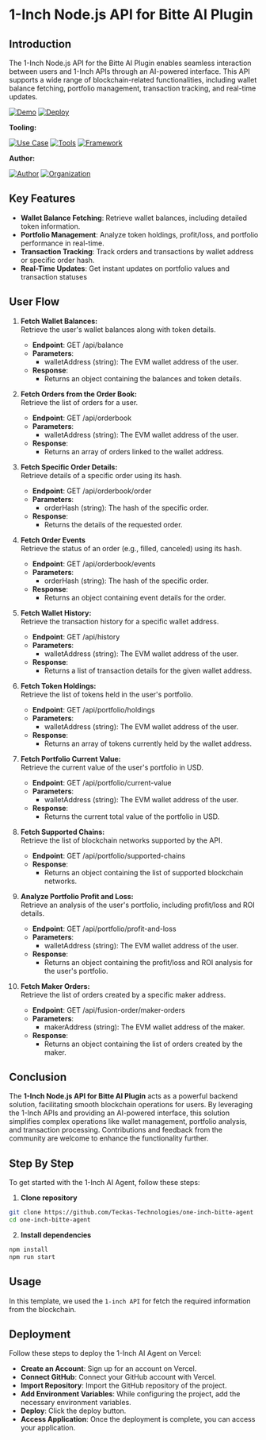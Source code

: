 # 1-Inch Node.js API for Bitte AI Plugin

## Introduction

The 1-Inch Node.js API for the Bitte AI Plugin enables seamless interaction between users and 1-Inch APIs through an AI-powered interface. This API supports a wide range of blockchain-related functionalities, including wallet balance fetching, portfolio management, transaction tracking, and real-time updates.

[![Demo](https://img.shields.io/badge/Demo-Visit%20Demo-brightgreen)](https://tinyurl.com/one-inch-assistant)
[![Deploy](https://img.shields.io/badge/Deploy-on%20Vercel-blue)](https://vercel.com/new/clone?repository-url=https://github.com/Teckas-Technologies/one-inch-bitte-agent)

**Tooling:**

[![Use Case](https://img.shields.io/badge/Use%20Case-Make%20One--Inch%20Operations%20Easier-orange)](#)
[![Tools](https://img.shields.io/badge/Tools-web3.js%2C%20big.js-blue)](#)
[![Framework](https://img.shields.io/badge/Framework-Node.js-blue)](#)

**Author:**

[![Author](https://img.shields.io/badge/Follow-Teckas%20Technologies-blue?style=social&logo=linkedin)](https://www.linkedin.com/company/teckas/) [![Organization](https://img.shields.io/badge/Teckas%20Technologies-blue)](https://teckastechnologies.com/)

## Key Features

- **Wallet Balance Fetching**: Retrieve wallet balances, including detailed token information.
- **Portfolio Management**: Analyze token holdings, profit/loss, and portfolio performance in real-time.
- **Transaction Tracking**: Track orders and transactions by wallet address or specific order hash.
- **Real-Time Updates**: Get instant updates on portfolio values and transaction statuses

## User Flow

1. **Fetch Wallet Balances:**  
  Retrieve the user's wallet balances along with token details.

    - **Endpoint**: GET /api/balance
    - **Parameters**:
      - walletAddress (string): The EVM wallet address of the user.
    - **Response**:
      - Returns an object containing the balances and token details.

2. **Fetch Orders from the Order Book:**  
  Retrieve the list of orders for a user.

    - **Endpoint**: GET /api/orderbook
    - **Parameters**:
      - walletAddress (string): The EVM wallet address of the user.
    - **Response**:
      - Returns an array of orders linked to the wallet address.

3. **Fetch Specific Order Details:**  
  Retrieve details of a specific order using its hash.

    - **Endpoint**: GET /api/orderbook/order
    - **Parameters**:
      - orderHash (string): The hash of the specific order.
    - **Response**:
      - Returns the details of the requested order.

4. **Fetch Order Events**  
  Retrieve the status of an order (e.g., filled, canceled) using its hash.

    - **Endpoint**: GET /api/orderbook/events
    - **Parameters**:
      - orderHash (string): The hash of the specific order.
    - **Response**:
      - Returns an object containing event details for the order.

5. **Fetch Wallet History:**  
  Retrieve the transaction history for a specific wallet address.

    - **Endpoint**: GET /api/history
    - **Parameters**:
      - walletAddress (string): The EVM wallet address of the user.
    - **Response**:
      - Returns a list of transaction details for the given wallet address.

6. **Fetch Token Holdings:**  
  Retrieve the list of tokens held in the user's portfolio.

    - **Endpoint**: GET /api/portfolio/holdings
    - **Parameters**:
      - walletAddress (string): The EVM wallet address of the user.
    - **Response**:
      - Returns an array of tokens currently held by the wallet address.

7. **Fetch Portfolio Current Value:**  
  Retrieve the current value of the user's portfolio in USD.

    - **Endpoint**: GET /api/portfolio/current-value
    - **Parameters**:
      - walletAddress (string): The EVM wallet address of the user.
    - **Response**:
      - Returns the current total value of the portfolio in USD.

8. **Fetch Supported Chains:**  
  Retrieve the list of blockchain networks supported by the API.

    - **Endpoint**: GET /api/portfolio/supported-chains
    - **Response**:
      - Returns an object containing the list of supported blockchain networks.

9. **Analyze Portfolio Profit and Loss:**  
  Retrieve an analysis of the user's portfolio, including profit/loss and ROI details.

    - **Endpoint**: GET /api/portfolio/profit-and-loss
    - **Parameters**:
      - walletAddress (string): The EVM wallet address of the user.
    - **Response**:
      - Returns an object containing the profit/loss and ROI analysis for the user's portfolio.

10. **Fetch Maker Orders:**  
  Retrieve the list of orders created by a specific maker address.

    - **Endpoint**: GET /api/fusion-order/maker-orders
    - **Parameters**:
      - makerAddress (string): The EVM wallet address of the maker.
    - **Response**:
      - Returns an object containing the list of orders created by the maker.


## Conclusion

The **1-Inch Node.js API for Bitte AI Plugin** acts as a powerful backend solution, facilitating smooth blockchain operations for users. By leveraging the 1-Inch APIs and providing an AI-powered interface, this solution simplifies complex operations like wallet management, portfolio analysis, and transaction processing. Contributions and feedback from the community are welcome to enhance the functionality further.

## Step By Step

To get started with the 1-Inch AI Agent, follow these steps:

1. **Clone repository**
```bash
git clone https://github.com/Teckas-Technologies/one-inch-bitte-agent
cd one-inch-bitte-agent
```
2. **Install dependencies**
```bash
npm install
npm run start
```

## Usage

 In this template, we used the `1-inch API` for fetch the required information from the blockchain.

## Deployment
Follow these steps to deploy the 1-Inch AI Agent on Vercel:
- **Create an Account**: Sign up for an account on Vercel.
- **Connect GitHub**: Connect your GitHub account with Vercel.
- **Import Repository**: Import the GitHub repository of the project.
- **Add Environment Variables**: While configuring the project, add the necessary environment variables.
- **Deploy**: Click the deploy button.
- **Access Application**: Once the deployment is complete, you can access your application.
